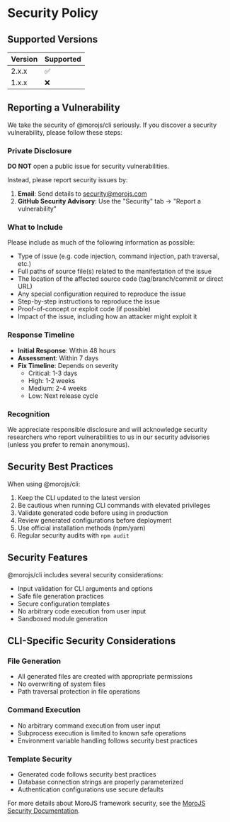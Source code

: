 # Security Policy

## Supported Versions

| Version | Supported          |
| ------- | ------------------ |
| 2.x.x   | ✅ |
| 1.x.x   | ❌ |

## Reporting a Vulnerability

We take the security of @morojs/cli seriously. If you discover a security vulnerability, please follow these steps:

### Private Disclosure

**DO NOT** open a public issue for security vulnerabilities.

Instead, please report security issues by:

1. **Email**: Send details to security@morojs.com
2. **GitHub Security Advisory**: Use the "Security" tab → "Report a vulnerability"

### What to Include

Please include as much of the following information as possible:

- Type of issue (e.g. code injection, command injection, path traversal, etc.)
- Full paths of source file(s) related to the manifestation of the issue
- The location of the affected source code (tag/branch/commit or direct URL)
- Any special configuration required to reproduce the issue
- Step-by-step instructions to reproduce the issue
- Proof-of-concept or exploit code (if possible)
- Impact of the issue, including how an attacker might exploit it

### Response Timeline

- **Initial Response**: Within 48 hours
- **Assessment**: Within 7 days
- **Fix Timeline**: Depends on severity
  - Critical: 1-3 days
  - High: 1-2 weeks
  - Medium: 2-4 weeks
  - Low: Next release cycle

### Recognition

We appreciate responsible disclosure and will acknowledge security researchers who report vulnerabilities to us in our security advisories (unless you prefer to remain anonymous).

## Security Best Practices

When using @morojs/cli:

1. Keep the CLI updated to the latest version
2. Be cautious when running CLI commands with elevated privileges
3. Validate generated code before using in production
4. Review generated configurations before deployment
5. Use official installation methods (npm/yarn)
6. Regular security audits with `npm audit`

## Security Features

@morojs/cli includes several security considerations:

- Input validation for CLI arguments and options
- Safe file generation practices
- Secure configuration templates
- No arbitrary code execution from user input
- Sandboxed module generation

## CLI-Specific Security Considerations

### File Generation
- All generated files are created with appropriate permissions
- No overwriting of system files
- Path traversal protection in file operations

### Command Execution
- No arbitrary command execution from user input
- Subprocess execution is limited to known safe operations
- Environment variable handling follows security best practices

### Template Security
- Generated code follows security best practices
- Database connection strings are properly parameterized
- Authentication configurations use secure defaults

For more details about MoroJS framework security, see the [MoroJS Security Documentation](https://morojs.com/docs/security). 